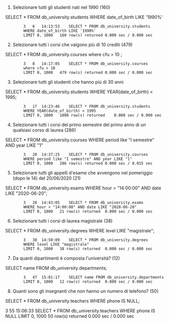 1. Selezionare tutti gli studenti nati nel 1990 (160)


SELECT * FROM db_university.students
WHERE date_of_birth LIKE '1990%'

            3	6	14:13:53	SELECT * FROM db_university.students
            WHERE date_of_birth LIKE '1990%'
            LIMIT 0, 1000	160 row(s) returned	0.000 sec / 0.000 sec


 2. Selezionare tutti i corsi che valgono più di 10 crediti (479)

SELECT * FROM db_university.courses
where cfu > 10 ;

            3	8	14:17:05	SELECT * FROM db_university.courses
            where cfu > 10
            LIMIT 0, 1000	479 row(s) returned	0.000 sec / 0.000 sec


 3. Selezionare tutti gli studenti che hanno più di 30 anni

 SELECT * FROM db_university.students
WHERE YEAR(date_of_birth) < 1995;

            3	17	14:23:46	SELECT * FROM db_university.students
            WHERE YEAR(date_of_birth) < 1995
            LIMIT 0, 1000	1000 row(s) returned	0.000 sec / 0.000 sec

4. Selezionare tutti i corsi del primo semestre del primo anno di un qualsiasi corso di laurea (286)

SELECT * FROM db_university.courses
WHERE period like "I semestre" AND year LIKE "1"

            3	20	14:37:25	SELECT * FROM db_university.courses
            WHERE period like "I semestre" AND year LIKE "1"
            LIMIT 0, 1000	286 row(s) returned	0.000 sec / 0.015 sec


5. Selezionare tutti gli appelli d'esame che avvengono nel pomeriggio (dopo le 14) del 20/06/2020 (21)

SELECT * FROM db_university.exams
WHERE hour > "14:00:00" AND date LIKE "2020-06-20";

            3	28	14:43:05	SELECT * FROM db_university.exams
            WHERE hour > "14:00:00" AND date LIKE "2020-06-20"
            LIMIT 0, 1000	21 row(s) returned	0.000 sec / 0.000 sec


6. Selezionare tutti i corsi di laurea magistrale (38)

SELECT * FROM db_university.degrees
WHERE level LIKE "magistrale";

            3	38	14:50:09	SELECT * FROM db_university.degrees
            WHERE level LIKE "magistrale"
            LIMIT 0, 1000	38 row(s) returned	0.000 sec / 0.000 sec

7. Da quanti dipartimenti è composta l'università? (12)

SELECT name FROM db_university.departments;


            3	47	15:01:17	SELECT name FROM db_university.departments
            LIMIT 0, 1000	12 row(s) returned	0.000 sec / 0.000 sec

8. Quanti sono gli insegnanti che non hanno un numero di telefono? (50)

SELECT * FROM db_university.teachers
WHERE phone  IS NULL;

3	55	15:06:33	SELECT * FROM db_university.teachers
 WHERE phone  IS NULL
 LIMIT 0, 1000	50 row(s) returned	0.000 sec / 0.000 sec